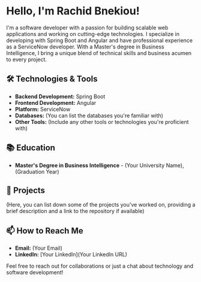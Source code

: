 # Hello, I'm Rachid Bnekiou!

I'm a software developer with a passion for building scalable web applications and working on cutting-edge technologies. I specialize in developing with Spring Boot and Angular and have professional experience as a ServiceNow developer. With a Master's degree in Business Intelligence, I bring a unique blend of technical skills and business acumen to every project.

## 🛠 Technologies & Tools
- **Backend Development:** Spring Boot
- **Frontend Development:** Angular
- **Platform:** ServiceNow
- **Databases:** (You can list the databases you're familiar with)
- **Other Tools:** (Include any other tools or technologies you're proficient with)

## 📚 Education
- **Master's Degree in Business Intelligence** - (Your University Name), (Graduation Year)

## 🚀 Projects
(Here, you can list down some of the projects you've worked on, providing a brief description and a link to the repository if available)

## 📫 How to Reach Me
- **Email:** (Your Email)
- **LinkedIn:** [Your LinkedIn](Your LinkedIn URL)

Feel free to reach out for collaborations or just a chat about technology and software development!
